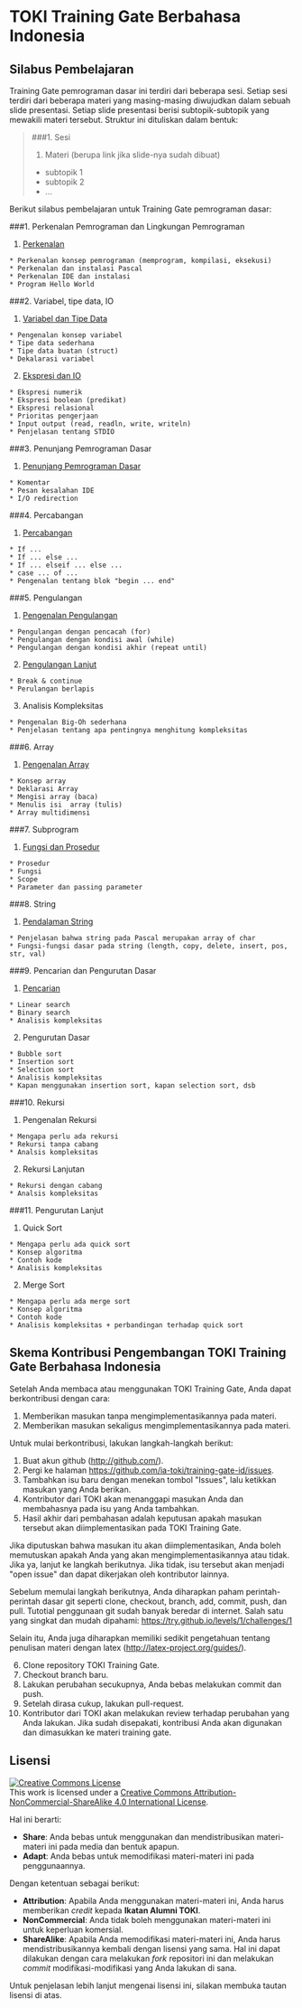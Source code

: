 # TOKI Training Gate Berbahasa Indonesia

## Silabus Pembelajaran

Training Gate pemrograman dasar ini terdiri dari beberapa sesi. Setiap sesi terdiri dari beberapa materi yang masing-masing diwujudkan dalam sebuah slide presentasi. Setiap slide presentasi berisi subtopik-subtopik yang mewakili materi tersebut. Struktur ini dituliskan dalam bentuk:

>###1. Sesi
>
>  1. Materi (berupa link jika slide-nya sudah dibuat)
>    
>    * subtopik 1
>    * subtopik 2
>    * ...

Berikut silabus pembelajaran untuk Training Gate pemrograman dasar:

###1. Perkenalan Pemrograman dan Lingkungan Pemrograman

  1. [Perkenalan](https://www.dropbox.com/s/8d5khy5ik8tg4c7/materi_1.pdf?dl=0)

    * Perkenalan konsep pemrograman (memprogram, kompilasi, eksekusi)
    * Perkenalan dan instalasi Pascal
    * Perkenalan IDE dan instalasi 
    * Program Hello World

###2. Variabel, tipe data, IO

  1. [Variabel dan Tipe Data](https://www.dropbox.com/s/1n03m81szwlrlf6/materi_2_1.pdf?dl=0)

    * Pengenalan konsep variabel
    * Tipe data sederhana
    * Tipe data buatan (struct)
    * Dekalarasi variabel

  2. [Ekspresi dan IO](https://www.dropbox.com/s/2jldf9vb9bdpstj/materi_2_2.pdf?dl=0)    

    * Ekspresi numerik
    * Ekspresi boolean (predikat)
    * Ekspresi relasional
    * Prioritas pengerjaan
    * Input output (read, readln, write, writeln)
    * Penjelasan tentang STDIO

###3. Penunjang Pemrograman Dasar

  1. [Penunjang Pemrograman Dasar](https://www.dropbox.com/s/cs1oresboy1pdv2/materi_3.pdf?dl=0)

    * Komentar
    * Pesan kesalahan IDE
    * I/O redirection

###4. Percabangan

  1. [Percabangan](https://www.dropbox.com/s/ezvn6l2uklej0a7/materi_4.pdf?dl=0)

    * If ...
    * If ... else ...
    * If ... elseif ... else ... 
    * case ... of ...
    * Pengenalan tentang blok "begin ... end"

###5. Pengulangan
  1. [Pengenalan Pengulangan](https://www.dropbox.com/s/wygj31a6aw7wi19/materi_5_1.pdf?dl=0)

    * Pengulangan dengan pencacah (for)
    * Pengulangan dengan kondisi awal (while)
    * Pengulangan dengan kondisi akhir (repeat until)

  2. [Pengulangan Lanjut](https://www.dropbox.com/s/f7xl5vusuad7cs3/materi_5_2.pdf?dl=0)

    * Break & continue
    * Perulangan berlapis

  3. Analisis Kompleksitas

    * Pengenalan Big-Oh sederhana
    * Penjelasan tentang apa pentingnya menghitung kompleksitas

###6. Array
  1. [Pengenalan Array](https://www.dropbox.com/s/ah2ojqia8gkmrib/materi_6.pdf?dl=0)

    * Konsep array
    * Deklarasi Array
    * Mengisi array (baca)
    * Menulis isi  array (tulis)
    * Array multidimensi

###7. Subprogram

  1. [Fungsi dan Prosedur](https://www.dropbox.com/s/xd0sc7gso3b0vct/materi_7.pdf?dl=0)

    * Prosedur
    * Fungsi
    * Scope
    * Parameter dan passing parameter

###8. String

  1. [Pendalaman String](https://www.dropbox.com/s/i16me26qwfdsecm/materi_8.pdf?dl=0)

    * Penjelasan bahwa string pada Pascal merupakan array of char
    * Fungsi-fungsi dasar pada string (length, copy, delete, insert, pos, str, val)

###9. Pencarian dan Pengurutan Dasar

  1. [Pencarian](https://www.dropbox.com/s/45i42e51jqsn1yh/materi_9_1.pdf?dl=0)

    * Linear search
    * Binary search
    * Analisis kompleksitas

  2. Pengurutan Dasar

    * Bubble sort
    * Insertion sort
    * Selection sort
    * Analisis kompleksitas
    * Kapan menggunakan insertion sort, kapan selection sort, dsb

###10. Rekursi

  1. Pengenalan Rekursi

    * Mengapa perlu ada rekursi
    * Rekursi tanpa cabang
    * Analsis kompleksitas

  2. Rekursi Lanjutan

    * Rekursi dengan cabang
    * Analsis kompleksitas

###11. Pengurutan Lanjut

  1. Quick Sort

    * Mengapa perlu ada quick sort
    * Konsep algoritma
    * Contoh kode
    * Analisis kompleksitas

  2. Merge Sort

    * Mengapa perlu ada merge sort
    * Konsep algoritma
    * Contoh kode
    * Analisis kompleksitas + perbandingan terhadap quick sort

## Skema Kontribusi Pengembangan TOKI Training Gate Berbahasa Indonesia

Setelah Anda membaca atau menggunakan TOKI Training Gate, Anda dapat berkontribusi dengan cara:

1. Memberikan masukan tanpa mengimplementasikannya pada materi.
2. Memberikan masukan sekaligus mengimplementasikannya pada materi.

Untuk mulai berkontribusi, lakukan langkah-langkah berikut:

1. Buat akun github (http://github.com/).
2. Pergi ke halaman https://github.com/ia-toki/training-gate-id/issues.
3. Tambahkan isu baru dengan menekan tombol "Issues", lalu ketikkan masukan yang Anda berikan.
4. Kontributor dari TOKI akan menanggapi masukan Anda dan membahasnya pada isu yang Anda tambahkan.
5. Hasil akhir dari pembahasan adalah keputusan apakah masukan tersebut akan diimplementasikan pada TOKI Training Gate.

  Jika diputuskan bahwa masukan itu akan diimplementasikan, Anda boleh memutuskan apakah Anda yang akan mengimplementasikannya atau tidak. Jika ya, lanjut ke langkah berikutnya. Jika tidak, isu tersebut akan menjadi "open issue" dan dapat dikerjakan oleh kontributor lainnya.

  Sebelum memulai langkah berikutnya, Anda diharapkan paham perintah-perintah dasar git seperti clone, checkout, branch, add, commit, push, dan pull. Tutotial penggunaan git sudah banyak beredar di internet. Salah satu yang singkat dan mudah dipahami: https://try.github.io/levels/1/challenges/1

  Selain itu, Anda juga diharapkan memiliki sedikit pengetahuan tentang penulisan materi dengan latex (http://latex-project.org/guides/).

6. Clone repository TOKI Training Gate. 
7. Checkout branch baru.
8. Lakukan perubahan secukupnya, Anda bebas melakukan commit dan push.
9. Setelah dirasa cukup, lakukan pull-request.
10. Kontributor dari TOKI akan melakukan review terhadap perubahan yang Anda lakukan. Jika sudah disepakati, kontribusi Anda akan digunakan dan dimasukkan ke materi training gate.

## Lisensi

<a rel="license" href="http://creativecommons.org/licenses/by-nc-sa/4.0/"><img alt="Creative Commons License" style="border-width:0" src="https://i.creativecommons.org/l/by-nc-sa/4.0/88x31.png" /></a><br />This work is licensed under a <a rel="license" href="http://creativecommons.org/licenses/by-nc-sa/4.0/">Creative Commons Attribution-NonCommercial-ShareAlike 4.0 International License</a>.

Hal ini berarti:

- **Share**: Anda bebas untuk menggunakan dan mendistribusikan materi-materi ini pada media dan bentuk apapun.
- **Adapt**: Anda bebas untuk memodifikasi materi-materi ini pada penggunaannya.

Dengan ketentuan sebagai berikut:

- **Attribution**: Apabila Anda menggunakan materi-materi ini, Anda harus memberikan *credit* kepada **Ikatan Alumni TOKI**.
- **NonCommercial**: Anda tidak boleh menggunakan materi-materi ini untuk keperluan komersial.
- **ShareAlike**: Apabila Anda memodifikasi materi-materi ini, Anda harus mendistribusikannya kembali dengan lisensi yang sama. Hal ini dapat dilakukan dengan cara melakukan *fork* repositori ini dan melakukan *commit* modifikasi-modifikasi yang Anda lakukan di sana.

Untuk penjelasan lebih lanjut mengenai lisensi ini, silakan membuka tautan lisensi di atas.
